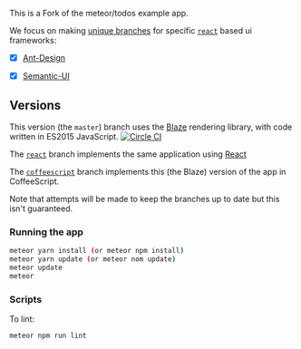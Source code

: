 
This is a Fork of the meteor/todos example app.

We focus on making [unique branches](https://github.com/onezoomin/todos/branches) for specific [`react`](https://github.com/meteor/todos/tree/react) based ui frameworks:
- [x] [Ant-Design](https://ant.design)
- [x] [Semantic-UI](https://react.semantic-ui.com/)



## Versions

This version (the `master`) branch uses the [Blaze](http://guide.meteor.com/blaze.html) rendering library, with code written in ES2015 JavaScript. [![Circle CI](https://circleci.com/gh/meteor/todos.svg?style=svg)](https://circleci.com/gh/meteor/todos)

The [`react`](https://github.com/meteor/todos/tree/react) branch implements the same application using [React](http://guide.meteor.com/react.html)

The [`coffeescript`](https://github.com/meteor/todos/tree/coffeescript) branch implements this (the Blaze) version of the app in CoffeeScript.

Note that attempts will be made to keep the branches up to date but this isn't guaranteed.

### Running the app

```bash
meteor yarn install (or meteor npm install)
meteor yarn update (or meteor nom update)
meteor update
meteor
```

### Scripts

To lint:

```bash
meteor npm run lint
```


